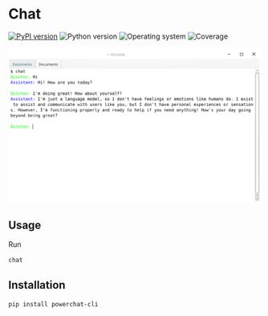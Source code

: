 # Chat
[![PyPI version](https://badge.fury.io/py/chat.svg)](https://badge.fury.io/py/powerchat-cli)
![Python version](https://img.shields.io/badge/python-3.10+-brightgreen)
![Operating system](https://img.shields.io/badge/os-linux%20%7c%20macOS%20%7c%20windows-brightgreen)
![Coverage](https://img.shields.io/badge/coverage-100%25-brightgreen)

![example chat](https://github.com/quintenroets/chat/blob/main/assets/examples/example.png?raw=true)

## Usage

Run
```shell
chat
```
## Installation
```shell
pip install powerchat-cli
```
